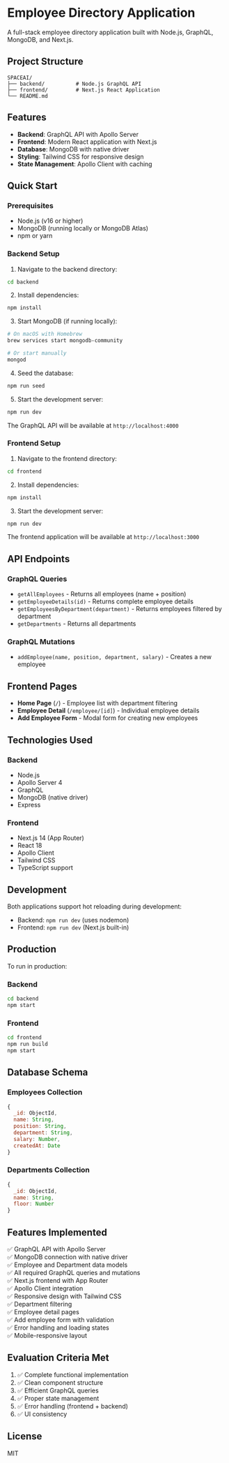 # Employee Directory Application

A full-stack employee directory application built with Node.js, GraphQL, MongoDB, and Next.js.

## Project Structure

```
SPACEAI/
├── backend/          # Node.js GraphQL API
├── frontend/         # Next.js React Application
└── README.md
```

## Features

- **Backend**: GraphQL API with Apollo Server
- **Frontend**: Modern React application with Next.js
- **Database**: MongoDB with native driver
- **Styling**: Tailwind CSS for responsive design
- **State Management**: Apollo Client with caching

## Quick Start

### Prerequisites

- Node.js (v16 or higher)
- MongoDB (running locally or MongoDB Atlas)
- npm or yarn

### Backend Setup

1. Navigate to the backend directory:
```bash
cd backend
```

2. Install dependencies:
```bash
npm install
```

3. Start MongoDB (if running locally):
```bash
# On macOS with Homebrew
brew services start mongodb-community

# Or start manually
mongod
```

4. Seed the database:
```bash
npm run seed
```

5. Start the development server:
```bash
npm run dev
```

The GraphQL API will be available at `http://localhost:4000`

### Frontend Setup

1. Navigate to the frontend directory:
```bash
cd frontend
```

2. Install dependencies:
```bash
npm install
```

3. Start the development server:
```bash
npm run dev
```

The frontend application will be available at `http://localhost:3000`

## API Endpoints

### GraphQL Queries

- `getAllEmployees` - Returns all employees (name + position)
- `getEmployeeDetails(id)` - Returns complete employee details
- `getEmployeesByDepartment(department)` - Returns employees filtered by department
- `getDepartments` - Returns all departments

### GraphQL Mutations

- `addEmployee(name, position, department, salary)` - Creates a new employee

## Frontend Pages

- **Home Page** (`/`) - Employee list with department filtering
- **Employee Detail** (`/employee/[id]`) - Individual employee details
- **Add Employee Form** - Modal form for creating new employees

## Technologies Used

### Backend
- Node.js
- Apollo Server 4
- GraphQL
- MongoDB (native driver)
- Express

### Frontend
- Next.js 14 (App Router)
- React 18
- Apollo Client
- Tailwind CSS
- TypeScript support

## Development

Both applications support hot reloading during development:

- Backend: `npm run dev` (uses nodemon)
- Frontend: `npm run dev` (Next.js built-in)

## Production

To run in production:

### Backend
```bash
cd backend
npm start
```

### Frontend
```bash
cd frontend
npm run build
npm start
```

## Database Schema

### Employees Collection
```javascript
{
  _id: ObjectId,
  name: String,
  position: String,
  department: String,
  salary: Number,
  createdAt: Date
}
```

### Departments Collection
```javascript
{
  _id: ObjectId,
  name: String,
  floor: Number
}
```

## Features Implemented

✅ GraphQL API with Apollo Server  
✅ MongoDB connection with native driver  
✅ Employee and Department data models  
✅ All required GraphQL queries and mutations  
✅ Next.js frontend with App Router  
✅ Apollo Client integration  
✅ Responsive design with Tailwind CSS  
✅ Department filtering  
✅ Employee detail pages  
✅ Add employee form with validation  
✅ Error handling and loading states  
✅ Mobile-responsive layout  

## Evaluation Criteria Met

1. ✅ Complete functional implementation
2. ✅ Clean component structure
3. ✅ Efficient GraphQL queries
4. ✅ Proper state management
5. ✅ Error handling (frontend + backend)
6. ✅ UI consistency

## License

MIT

